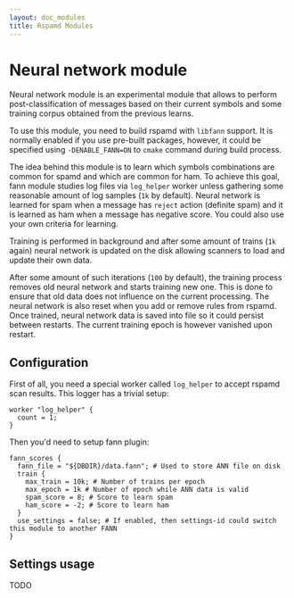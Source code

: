 ```yaml
---
layout: doc_modules
title: Rspamd Modules
---
```

# Neural network module

Neural network module is an experimental module that allows to perform post-classification of messages based on their current symbols and some training corpus obtained from the previous learns.

To use this module, you need to build rspamd with `libfann` support. It is normally enabled if you use pre-built packages, however, it could be specified using `-DENABLE_FANN=ON` to `cmake` command during build process.

The idea behind this module is to learn which symbols combinations are common for spamd and which are common for ham. To achieve this goal, fann module studies log files via `log_helper` worker unless gathering some reasonable amount of log samples (`1k` by default). Neural network is learned for spam when a message has `reject` action (definite spam) and it is learned as ham when a message has negative score. You could also use your own criteria for learning.

Training is performed in background and after some amount of trains (`1k` again) neural network is updated on the disk allowing scanners to load and update their own data.

After some amount of such iterations (`100` by default), the training process removes old neural network and starts training new one. This is done to ensure that old data does not influence on the current processing. The neural network is also reset when you add or remove rules from rspamd. Once trained, neural network data is saved into file so it could persist between restarts. The current training epoch is however vanished upon restart.

## Configuration

First of all, you need a special worker called `log_helper` to accept rspamd scan results. This logger has a trivial setup:

~~~ucl
worker "log_helper" {
  count = 1;
}
~~~

Then you'd need to setup fann plugin:

~~~ucl
fann_scores {
  fann_file = "${DBDIR}/data.fann"; # Used to store ANN file on disk
  train {
    max_train = 10k; # Number of trains per epoch
    max_epoch = 1k # Number of epoch while ANN data is valid
    spam_score = 8; # Score to learn spam
    ham_score = -2; # Score to learn ham
  }
  use_settings = false; # If enabled, then settings-id could switch this module to another FANN
}
~~~

## Settings usage

TODO
